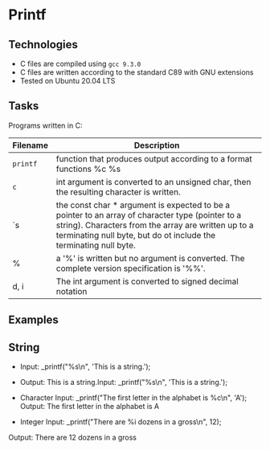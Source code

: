 # Printf

## Technologies
* C files are compiled using `gcc 9.3.0`
* C files are written according to the standard C89 with GNU extensions
* Tested on Ubuntu 20.04 LTS

## Tasks
Programs written in C:

| Filename | Description |
| -------- | -----------|
| `printf` | function that produces output according to a format functions %c %s |
| `c` | int argument is converted to an unsigned char, then the resulting character is written. |
| `s | the const char * argument is expected to be a pointer to an array of character type (pointer to a string). Characters from the array are written up to a terminating null byte, but do ot include the terminating null byte. |
| % | a '%' is written but no argument is converted. The complete version specification is '%%'.|
| d, i | The int argument is converted to signed decimal notation|

## Examples

## String
* Input: _printf("%s\n", 'This is a string.');
* Output: This is a string.Input: _printf("%s\n", 'This is a string.');

* Character
Input: _printf("The first letter in the alphabet is %c\n", 'A');
Output: The first letter in the alphabet is A

* Integer
Input: _printf("There are %i dozens in a gross\n", 12);

Output: There are 12 dozens in a gross
